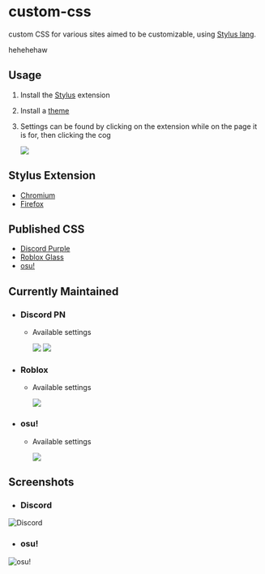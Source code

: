 # custom-css
custom CSS for various sites aimed to be customizable, using [Stylus lang](https://stylus-lang.com/).

hehehehaw

## Usage
1. Install the [Stylus](#stylus-extension) extension
2. Install a [theme](#published-css)
3. Settings can be found by clicking on the extension while on the page it is for, then clicking the cog
   
   <img src="https://ftn.s-ul.eu/wt9wj7xY">

## Stylus Extension
 - [Chromium](https://chrome.google.com/webstore/detail/stylus/clngdbkpkpeebahjckkjfobafhncgmne?hl=en) 
 - [Firefox](https://addons.mozilla.org/en-US/firefox/addon/styl-us/)


## Published CSS
 - [Discord Purple](https://userstyles.world/style/6507/discord-purple-night)
 - [Roblox Glass](https://userstyles.world/style/6513/roblox-light-glass)
 - [osu!](https://userstyles.world/style/18337/frosted-osu)


## Currently Maintained
 - ### Discord PN
	 - Available settings
	 
		<img src="https://ftn.s-ul.eu/XmeRPgNP"> <img src="https://ftn.s-ul.eu/4lu3dUsX">
 - ### Roblox
	 - Available settings
	 
		<img src="https://ftn.s-ul.eu/Y7SROcVw">
 - ### osu!
	 - Available settings
	 
		<img src="https://ftn.s-ul.eu/gsdQVv6s">



## Screenshots

- ### Discord
![Discord](https://ftn.s-ul.eu/SvKutJTc)

- ### osu!
![osu!](https://ftn.s-ul.eu/ESQB4tH6)
